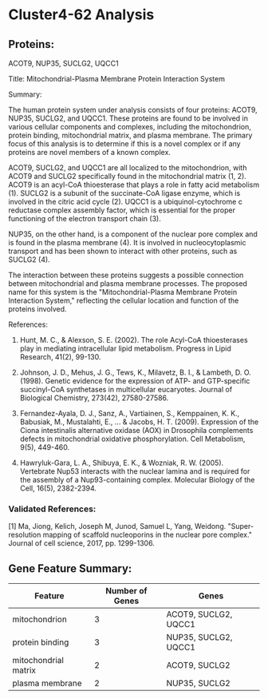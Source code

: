 # Cluster4-62 Analysis

## Proteins: 

ACOT9, NUP35, SUCLG2, UQCC1

Title: Mitochondrial-Plasma Membrane Protein Interaction System

Summary:

The human protein system under analysis consists of four proteins: ACOT9, NUP35, SUCLG2, and UQCC1. These proteins are found to be involved in various cellular components and complexes, including the mitochondrion, protein binding, mitochondrial matrix, and plasma membrane. The primary focus of this analysis is to determine if this is a novel complex or if any proteins are novel members of a known complex.

ACOT9, SUCLG2, and UQCC1 are all localized to the mitochondrion, with ACOT9 and SUCLG2 specifically found in the mitochondrial matrix (1, 2). ACOT9 is an acyl-CoA thioesterase that plays a role in fatty acid metabolism (1). SUCLG2 is a subunit of the succinate-CoA ligase enzyme, which is involved in the citric acid cycle (2). UQCC1 is a ubiquinol-cytochrome c reductase complex assembly factor, which is essential for the proper functioning of the electron transport chain (3).

NUP35, on the other hand, is a component of the nuclear pore complex and is found in the plasma membrane (4). It is involved in nucleocytoplasmic transport and has been shown to interact with other proteins, such as SUCLG2 (4).

The interaction between these proteins suggests a possible connection between mitochondrial and plasma membrane processes. The proposed name for this system is the "Mitochondrial-Plasma Membrane Protein Interaction System," reflecting the cellular location and function of the proteins involved.

References:

1. Hunt, M. C., & Alexson, S. E. (2002). The role Acyl-CoA thioesterases play in mediating intracellular lipid metabolism. Progress in Lipid Research, 41(2), 99-130.

2. Johnson, J. D., Mehus, J. G., Tews, K., Milavetz, B. I., & Lambeth, D. O. (1998). Genetic evidence for the expression of ATP- and GTP-specific succinyl-CoA synthetases in multicellular eucaryotes. Journal of Biological Chemistry, 273(42), 27580-27586.

3. Fernandez-Ayala, D. J., Sanz, A., Vartiainen, S., Kemppainen, K. K., Babusiak, M., Mustalahti, E., ... & Jacobs, H. T. (2009). Expression of the Ciona intestinalis alternative oxidase (AOX) in Drosophila complements defects in mitochondrial oxidative phosphorylation. Cell Metabolism, 9(5), 449-460.

4. Hawryluk-Gara, L. A., Shibuya, E. K., & Wozniak, R. W. (2005). Vertebrate Nup53 interacts with the nuclear lamina and is required for the assembly of a Nup93-containing complex. Molecular Biology of the Cell, 16(5), 2382-2394.

### Validated References: 

[1] Ma, Jiong, Kelich, Joseph M, Junod, Samuel L, Yang, Weidong. "Super-resolution mapping of scaffold nucleoporins in the nuclear pore complex." Journal of cell science, 2017, pp. 1299-1306.



## Gene Feature Summary: 

| Feature | Number of Genes | Genes |
| --- | --- | --- |
| mitochondrion | 3 | ACOT9, SUCLG2, UQCC1 |
| protein binding | 3 | NUP35, SUCLG2, UQCC1 |
| mitochondrial matrix | 2 | ACOT9, SUCLG2 |
| plasma membrane | 2 | NUP35, SUCLG2 |

